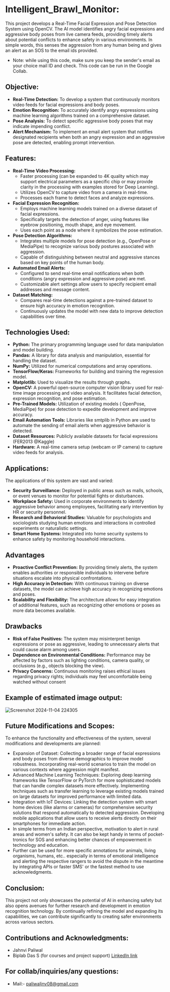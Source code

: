# Intelligent_Brawl_Monitor:
This project develops a Real-Time Facial Expression and Pose Detection System using OpenCV. The AI model identifies angry facial expressions and aggressive body poses from live camera feeds, providing timely alerts about potential conflicts to enhance safety in various environments. In simple words, this senses the aggression from any human being and gives an alert as an SOS to the email ids provided. 


- Note: while using this code, make sure you keep the sender's email as your choice mail ID and check. This code can be run in the Google Collab.

## Objective:


- **Real-Time Detection:**
  To develop a system that continuously monitors video feeds for   facial expressions and body poses.
- **Emotion Recognition:** To accurately identify angry expressions using machine learning algorithms trained on a comprehensive dataset.
- **Pose Analysis:** To detect specific aggressive body poses that may indicate impending conflict.
- **Alert Mechanism:** To implement an email alert system that notifies designated recipients when both an angry expression and an aggressive pose are detected, enabling prompt intervention.

## Features:

- **Real-Time Video Processing:**
  - Faster processing (can be expanded to 4K quality which may support electrical parameters as a specific chip or may provide clarity in the processing with examples stored for Deep Learning).
  - Utilizes OpenCV to capture video from a camera in real-time.
  - Processes each frame to detect faces and analyze expressions.
- **Facial Expression Recognition:**
  - Employs machine learning models trained on a diverse dataset of facial expressions.
  - Specifically targets the detection of anger, using features like eyebrow positioning, mouth shape, and eye movement.
  - Uses each point as a node where it symbolizes the pose estimation. 
- **Pose Detection Algorithms:**
  - Integrates multiple models for pose detection (e.g., OpenPose or MediaPipe) to recognize various body postures associated with aggression.
  - Capable of distinguishing between neutral and aggressive stances based on key points of the human body.
- **Automated Email Alerts:**
  - Configured to send real-time email notifications when both conditions (angry expression and aggressive pose) are met.
  - Customizable alert settings allow users to specify recipient email addresses and message content.
- **Dataset Matching:**
  - Compares real-time detections against a pre-trained dataset to ensure high accuracy in emotion recognition.
  - Continuously updates the model with new data to improve detection capabilities over time.
## Technologies Used:
- **Python:** The primary programming language used for data manipulation and model building.
- **Pandas:** A library for data analysis and manipulation, essential for handling the dataset.
- **NumPy:** Utilized for numerical computations and array operations.
- **TensorFlow/Keras:** Frameworks for building and training the regression model.
- **Matplotlib:** Used to visualize the results through graphs.
- **OpenCV:** A powerful open-source computer vision library used for real-time image processing and video analysis. It facilitates facial detection, expression recognition, and pose estimation.
- **Pre-Trained Models:** Utilization of existing models ( OpenPose, MediaPipe) for pose detection to expedite development and improve accuracy.
- **Email Automation Tools:** Libraries like smtplib in Python are used to automate the sending of email alerts when aggressive behavior is detected.
- **Dataset Resources:** Publicly available datasets for facial expressions (FER2013 @Kaggle)
- **Hardware:** A real-time camera setup (webcam or IP camera) to capture video feeds for analysis.



## Applications:

The applications of this system are vast and varied:
- **Security Surveillance:** Deployed in public areas such as malls, schools, or event venues to monitor for potential fights or disturbances.
- **Workplace Safety:** Used in corporate environments to identify aggressive behavior among employees, facilitating early intervention by HR or security personnel.
- **Research and Behavioral Studies:** Valuable for psychologists and sociologists studying human emotions and interactions in controlled experiments or naturalistic settings.
- **Smart Home Systems:** Integrated into home security systems to enhance safety by monitoring household interactions.
## Advantages
- **Proactive Conflict Prevention:** By providing timely alerts, the system enables authorities or responsible individuals to intervene before situations escalate into physical confrontations.
- **High Accuracy in Detection:** With continuous training on diverse datasets, the model can achieve high accuracy in recognizing emotions and poses.
- **Scalability and Flexibility:** The architecture allows for easy integration of additional features, such as recognizing other emotions or poses as more data becomes available.
## Drawbacks
- **Risk of False Positives:** The system may misinterpret benign expressions or pose as aggressive, leading to unnecessary alerts that could cause alarm among users.
- **Dependence on Environmental Conditions:** Performance may be affected by factors such as lighting conditions, camera quality, or occlusions (e.g., objects blocking the view).
- **Privacy Concerns:** Continuous monitoring raises ethical issues regarding privacy rights; individuals may feel uncomfortable being watched without consent
## Example of estimated image output:
![Screenshot 2024-11-04 224305](https://github.com/user-attachments/assets/b4d8d72f-41cd-4fc4-a560-6f9adfc0ccfa)



## Future Modifications and Scopes:
To enhance the functionality and effectiveness of the system, several modifications and developments are planned:
- Expansion of Dataset:
Collecting a broader range of facial expressions and body poses from diverse demographics to improve model robustness.
Incorporating real-world scenarios to train the model on various contexts where aggression might manifest.
- Advanced Machine Learning Techniques:
Exploring deep learning frameworks like TensorFlow or PyTorch for more sophisticated models that can handle complex datasets more effectively.
Implementing techniques such as transfer learning to leverage existing models trained on large datasets for improved performance with limited data.
- Integration with IoT Devices:
Linking the detection system with smart home devices (like alarms or cameras) for comprehensive security solutions that respond automatically to detected aggression.
Developing mobile applications that allow users to receive alerts directly on their smartphones for immediate action.
- In simple terms from an Indian perspective, motivation to alert in rural areas and women's safety. It can also be kept handy in terms of pocket-tronics for SOS and enhancing better chances of empowerment in technology and education.
- Further can be used for more specific annotations for animals, living organisms, humans, etc.. especially in terms of emotional intelligence and alerting the respective rangers to avoid the dispute in the meantime by integrating APIs or faster SMS' or the fastest method to use acknowledgments.

## Conclusion:
This project not only showcases the potential of AI in enhancing safety but also opens avenues for further research and development in emotion recognition technology. By continually refining the model and expanding its capabilities, we can contribute significantly to creating safer environments across various sectors.

## Contributions and Acknowledgments:
- Jahnvi Paliwal
- Biplab Das S (for courses and project support) [LinkedIn link](https://www.linkedin.com/in/biplab-das-7b9870165/)

## For collab/inquiries/any questions: 
- Mail:- paliwaljnv08@gmail.com 
